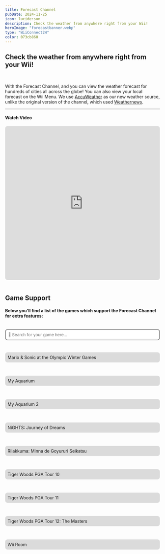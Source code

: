 ```yaml
---
title: Forecast Channel
pubDate: 2024-11-25
icon: lucide:sun
description: Check the weather from anywhere right from your Wii!
heroImage: "forecastbanner.webp"
type: "WiiConnect24"
color: 073cb860
---
```


## Check the weather from anywhere right from your Wii!

<br>

With the Forecast Channel, and you can view the weather forecast for hundreds
      of cities all across the globe! You can also view your local forecast on the Wii Menu. We use <a
        href="https://accuweather.com/">AccuWeather</a> as our new weather source, unlike the original version of the channel, which used <a
        href="https://global.weathernews.com">Weathernews</a>.

<hr>
<h4><i class="fab fa-youtube" aria-hidden="true"></i> Watch Video</h4>

<iframe src="https://www.youtube.com/watch?v=_kJcR_O7Zgg" frameborder="0" width="100%" height="500" allow="autoplay; encrypted-media" style="border-radius:8px;"
              allowfullscreen></iframe>

</br>
</br>


## Game Support

#### Below you'll find a list of the games which support the Forecast Channel for extra features:

</br>

<input oninput="w3.filterHTML('#countries', 'p', this.value); displayErrorMessage()" placeholder="&#xF002; Search for your game here..." style="font-family:inter, FontAwesome">

</br>
</br>

<div class="games" id="games" style="display:grid; grid-template-columns:repeat(auto-fit, minmax(250px, 1fr)); align-items:center; justify-content:center; gap:15px;">

Mario & Sonic at the Olympic Winter Games

My Aquarium

My Aquarium 2

NiGHTS: Journey of Dreams

Rilakkuma: Minna de Goyururi Seikatsu

Tiger Woods PGA Tour 10

Tiger Woods PGA Tour 11

Tiger Woods PGA Tour 12: The Masters

Wii Room

</div>


<div id="error-message" style="left:50%; width:500px; transform:translate(-50%, 0); margin-top:100px; margin-bottom:100px; text-align:center; display: none; flex-wrap:wrap; gap:15px; align-items:center; justify-content:center; position:relative;"><i class="fa-solid fa-heart-crack" style="font-size:100px;"></i>Well, this is odd... Your game isn't here. How about you ask about it on our Discord?</br> <a href="https://discord.gg/wiilink"><div class="btn btn-primary" style="padding:10px;"><i class="fa-brands fa-discord" style="margin-right:5px;"></i> Join our Discord</div></a></div>

<script>
	function displayErrorMessage() {
		var errorDiv = document.getElementById('error-message');
		var divs = document.querySelectorAll('.errorCodes div');
		var matchingDivs = Array.from(divs).filter(div => div.style.display !== 'none');
		
		if (matchingDivs.length === 0) {
			errorDiv.style.display = 'flex';
		} else {
			errorDiv.style.display = 'none';
		}
	}
</script>


<style>
	.games p{
		height:auto;
		background-color:#a1a1a160;
		padding:8px;
		border-radius:8px;
		position:relative;
	}

	input{
		width:100%;
		border:2px solid gray;
		border-radius:8px;
		padding:8px;
		margin-bottom:8px;
		position:relative;
	}
</style>
